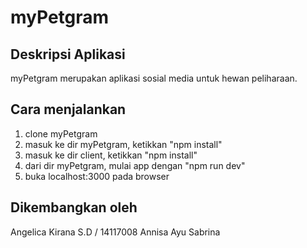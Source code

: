 # myPetgram

## Deskripsi Aplikasi

myPetgram merupakan aplikasi sosial media untuk hewan peliharaan.

## Cara menjalankan
1. clone myPetgram
2. masuk ke dir myPetgram, ketikkan "npm install"
3. masuk ke dir client, ketikkan "npm install"
4. dari dir myPetgram, mulai app dengan "npm run dev"
5. buka localhost:3000 pada browser

## Dikembangkan oleh
Angelica Kirana S.D / 14117008
Annisa Ayu Sabrina
